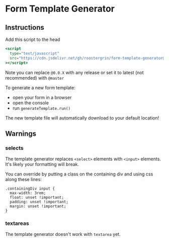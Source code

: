 # Form Template Generator

## Instructions

Add this script to the head

```jsx
<script
  type="text/javascript"
  src="https://cdn.jsdelivr.net/gh/roostergrin/form-template-generator@0.0.6/form-template-generator.js"
></script>
```

Note you can replace `@0.0.X` with any release or set it to latest (not recommended) with `@master`

To generate a new form template:

- open your form in a browser
- open the console
- run `generateTemplate.run()`

The new template file will automatically download to your default location!

## Warnings

### selects

The template generator replaces `<select>` elements with `<input>` elements. It's likely your formatting will break.

You can override by putting a class on the containing div and using css along these lines:

```
.containingDiv input {
  max-width: 3rem;
  float: unset !important;
  padding: unset !important;
  margin: unset !important;
}
```

### textareas

The template generator doesn't work with `textarea` yet.

